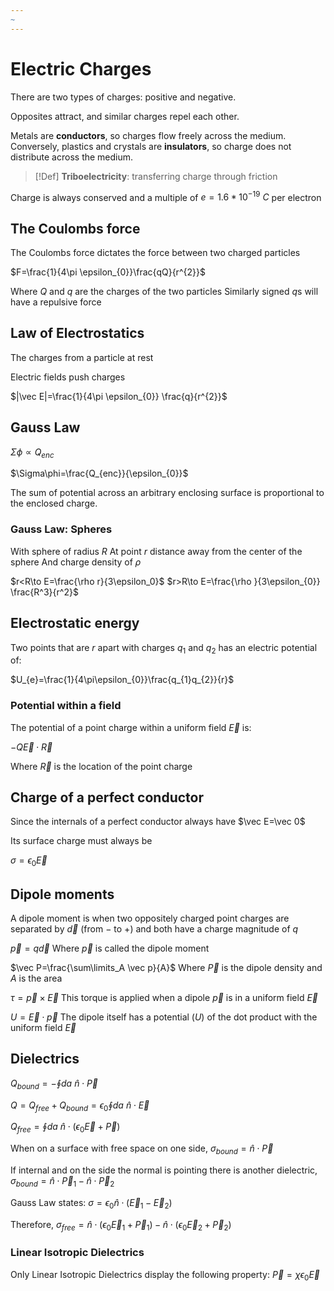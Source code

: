 ```yaml
---
~
---
```

 # Electric Charges

There are two types of charges: positive and negative.

Opposites attract, and similar charges repel each other.

Metals are **conductors**, so charges flow freely across the medium. Conversely, plastics and crystals are **insulators**, so charge does not distribute across the medium.

>[!Def]
>**Triboelectricity**: transferring charge through friction

Charge is always conserved and a multiple of $e=1.6*10^{-19}~C$ per electron

## The Coulombs force

The Coulombs force dictates the force between two charged particles

$F=\frac{1}{4\pi \epsilon_{0}}\frac{qQ}{r^{2}}$

Where $Q$ and $q$ are the charges of the two particles
Similarly signed $q$s will have a repulsive force

## Law of Electrostatics

The charges from a particle at rest

Electric fields push charges

$|\vec E|=\frac{1}{4\pi \epsilon_{0}} \frac{q}{r^{2}}$

## Gauss Law

$\Sigma\phi\propto Q_{enc}$

$\Sigma\phi=\frac{Q_{enc}}{\epsilon_{0}}$

The sum of potential across an arbitrary enclosing surface is proportional to the enclosed charge.

### Gauss Law: Spheres

With sphere of radius $R$
At point $r$ distance away from the center of the sphere
And charge density of $\rho$

$r<R\to E=\frac{\rho r}{3\epsilon_0}$
$r>R\to E=\frac{\rho }{3\epsilon_{0}} \frac{R^3}{r^2}$

## Electrostatic energy

Two points that are $r$ apart with charges $q_1$ and $q_2$ has an electric potential of:

$U_{e}=\frac{1}{4\pi\epsilon_{0}}\frac{q_{1}q_{2}}{r}$

### Potential within a field

The potential of a point charge within a uniform field $\vec E$ is:

$-Q\vec E \cdot \vec R$

Where $\vec R$ is the location of the point charge

## Charge of a perfect conductor

Since the internals of a perfect conductor always have $\vec E=\vec 0$

Its surface charge must always be

$\sigma=\epsilon_{0}\vec E$

## Dipole moments

A dipole moment is when two oppositely charged point charges are separated by $\vec d$ (from $-$ to $+$) and both have a charge magnitude of $q$

$\vec p=q\vec d$
Where $\vec p$ is called the dipole moment

$\vec P=\frac{\sum\limits_A \vec p}{A}$
Where $\vec P$ is the dipole density and $A$ is the area

$\tau=\vec p\times \vec E$
This torque is applied when a dipole $\vec p$ is in a uniform field $\vec E$

$U=\vec E\cdot \vec p$
The dipole itself has a potential ($U$) of the dot product with the uniform field $\vec E$

## Dielectrics

$Q_{bound}=-\oint da ~\hat n\cdot\vec P$

$Q=Q_{free}+Q_{bound}=\epsilon_{0}\oint da ~\hat n\cdot\vec E$

$Q_{free}=\oint da ~\hat n\cdot(\epsilon_{0}\vec E+\vec P)$

When on a surface with free space on one side,
$\sigma_{bound}=\hat n\cdot \vec P$

If internal and on the side the normal is pointing there is another dielectric,
$\sigma_{bound}=\hat n\cdot\vec P_{1}-\hat n\cdot\vec P_{2}$

Gauss Law states:
$\sigma=\epsilon_{0}\hat n\cdot(\vec E_{1}-\vec E_{2})$

Therefore,
$\sigma_{free}=\hat n\cdot(\epsilon_{0}\vec E_{1}+\vec P_{1})-\hat n\cdot(\epsilon_{0}\vec E_{2}+\vec P_{2})$

### Linear Isotropic Dielectrics

Only Linear Isotropic Dielectrics display the following property:
$\vec P=\chi \epsilon_{0}\vec E$
